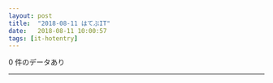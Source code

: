 ```yaml
---
layout: post
title:  "2018-08-11 はてぶIT"
date:   2018-08-11 10:00:57
tags: [it-hotentry]
---
```

0 件のデータあり

<hr>
